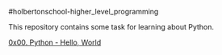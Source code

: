 #holbertonschool-higher_level_programming

This repository contains some task for learning about Python.

[0x00. Python - Hello, World](https://github.com/DanielaIH/holbertonschool-higher_level_programming/tree/main/0x00-python-hello_world)
